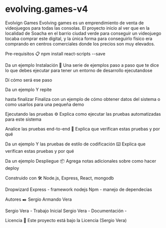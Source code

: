 # evolving.games-v4

Evolvign Games
Evolving games es un emprendimiento de venta de videojuegos para todas las consolas.
El proyecto inicio al ver que en la localidad de Soacha en el barrio ciudad verde para conseguir un
videojuego tocaba comprar este digital, y la única forma para conseguirlo físico era comprando en
centros comerciales donde los precios son muy elevados.

Pre-requisitos 📋
npm install react-scripts --save

Da un ejemplo
Instalación 🔧
Una serie de ejemplos paso a paso que te dice lo que debes ejecutar para tener un entorno de desarrollo ejecutandose

Dí cómo será ese paso

Da un ejemplo
Y repite

hasta finalizar
Finaliza con un ejemplo de cómo obtener datos del sistema o como usarlos para una pequeña demo

Ejecutando las pruebas ⚙️
Explica como ejecutar las pruebas automatizadas para este sistema

Analice las pruebas end-to-end 🔩
Explica que verifican estas pruebas y por qué

Da un ejemplo
Y las pruebas de estilo de codificación ⌨️
Explica que verifican estas pruebas y por qué

Da un ejemplo
Despliegue 📦
Agrega notas adicionales sobre como hacer deploy

Construido con 🛠️
Node.js, Express,  React, mongodb

Dropwizard
Express - framework nodejs
Npm - manejo de dependecias


Autores ✒️
Sergio Armando Vera

Sergio Vera - Trabajo Inicial 
Sergio Vera - Documentación -

Licencia 📄
Este proyecto está bajo la Licencia (Sergio Vera)


